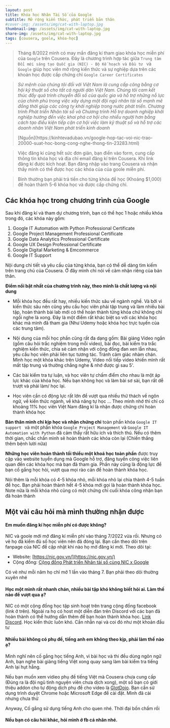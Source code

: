 ```yaml
---
layout: post
title: Khóa học Nhân Tài Số của Google
subtitle: Mở rộng kiến thức, phát triển bản thân
#cover-img: /assets/img/cat-with-laptop.jpg
thumbnail-img: /assets/img/cat-with-laptop.jpg
share-img: /assets/img/cat-with-laptop.jpg
tags: [cousera, goole, khóa-học]
---
```


> Tháng 8/2022 mình có may mắn đăng kí tham giao khóa học miễn phí của `Google` trên Cousera. Đây là chương trình hợp tác giữa `Trung tâm Đổi mới sáng tạo Quốc gia (NIC) - Bộ Kế hoạch và Đầu tư ` và `Google` giúp học viên mở rộng kiến thức và sự nghiệp dựa trên các khoán học được cấp chứng chỉ `Google Career Certificates`

> <p><em>Sứ mệnh của chúng tôi đối với Việt Nam là cung cấp công bằng cơ hội kỹ thuật số cho tất cả người dân Việt Nam. Chúng tôi cam kết thúc đẩy quá trình chuyển đổi số của quốc gia và hỗ trợ những nỗ lực của chính phủ trong việc xây dựng một đội ngũ nhân tài số mạnh mẽ đồng thời giúp các công ty khởi nghiệp trong nước phát triển. Chương trình Phát triển Nhân tài số và Chương trình Hỗ trợ doanh nghiệp khởi nghiệp hướng đến việc khai phá cơ hội cho nhiều người hơn bằng cách tạo điều kiện tiếp cận cơ hội việc làm kỹ thuật số và hỗ trợ các doanh nhân Việt Nam phát triển kinh doanh</em></p> [Nguồn](https://kinhtevadubao.vn/google-hop-tac-voi-nic-trao-20000-suat-hoc-bong-cong-nghe-thong-tin-23283.html)


> Việc đăng kí cũng hết sức đơn giản, bạn điền vào form, cung cấp thông tin khóa học và địa chỉ email đăng kí trên Cousera. Khi link đăng kí được kích hoạt. Bạn đăng nhập vào trang Cousera và nhận thấy mình có thể được học các khóa của của goole miễn phí. 

> Bình thường bạn phải trả tiền cho từng khóa để học (Khoảng $1,000) để hoàn thành 5-6 khóa học và được cấp chứng chỉ.

## Các khóa học trong chương trình của Google

Sau khi đăng kí và tham dự chương trình, bạn có thể học 1 hoặc nhiều khóa trong đó, các khóa này gồm: 
1. Google IT Automation with Python Professional Certificate
2. Google Project Management Professional Certificate
3. Google Data Analytics Professional Certificate
4. Google UX Design Professional Certificate
5. Google Digital Marketing & Emcommerce
6. Google IT Support

Nội dung chi tiết và yêu cầu của từng khóa, bạn có thể dễ dàng tìm kiếm trên trang chủ của Cousera. Ở đây mình chỉ nói về cảm nhận riêng của bản thân.

**Điểm nổi bật nhất của chương trình này, theo mình là chất lượng và nội dung**

- Mỗi khóa học đều rất hay, nhiều kiến thức sâu về ngành nghề. Và bởi vì kiến thức sâu nên cũng yêu cầu học viên phải tập trung và làm nhiều bài tập, hoàn thành bài lab mới có thể hoàn thành từng khóa chứ không chỉ ngồi nghe là xong. Đây là một điểm rất khác biệt so với các khóa học khác mà mình đã tham gia (Như Udemy hoặc khóa học trực tuyến của các trung tâm).

- Nội dung của mỗi học phần cũng rất đa dạng gồm: Bài giảng Video ngắn (gồm câu hỏi trắc nghiệm trong mỗi video), bài đọc, bài kiểm tra trắc nghiệm kiến thức, chia sẻ cảm nhận với cộng đồng đan xen lẫn nhau, yêu cầu học viên phải liên tục tương tác. Tránh cảm giác nhàm chán. Mình học một khóa khác trên Udemy, Video nối tiếp video khiến mình rất mất tập trung và thường chẳng nghe & nhớ được gì sau 5'. 

- Các bài kiểm tra tự luận, và học viên tự chấm điểm cho nhau là một áp lực khác của khóa học. Nếu bạn không học và làm bài sơ sài, bạn rất dễ trượt và phải làm/ học lại.

- Học viên cần có động lực rất lớn để vượt qua nhiều thử thách về ngôn ngữ, về kiến thức ngành, về khả năng tự học ... Theo mình nhớ thì chỉ có khoảng 11% học viên Việt Nam đăng kí là nhận được chứng chỉ hoàn thành khóa học

**Bản thân mình chỉ kịp học và nhận chứng chỉ** toàn phần khóa `Google IT support ` và một phần khóa `Google Project Management` và `Google IT Automation with Python` đã cảm thấy rất hữu ích và thích thú. Nếu có thêm thời gian, chắc chắn mình sẽ hoàn thành các khóa còn lại (Chiến thắng thêm bệnh lười nữa)

**Những học viên hoàn thành tối thiểu một khoá học toàn phần** được truy cập vào website tuyển dụng mà Google hỗ trợ, đăng tuyển công việc liên quan đến các khóa học mà bạn đã tham gia. Phần này cũng là động lực để bạn cố gắng học hỏi, vượt qua mọi rào cản để hoàn thành khóa học. 

Nói thêm là mỗi khóa có 4-5 khóa nhỏ, mỗi khóa nhỏ lại chia thành 4-5 tuần để học. Bạn phải hoàn thành hết 4-5 khóa mới gọi là hoàn thành khóa học. Note nữa là mỗi khóa nhỏ cũng có một chứng chỉ cuối khóa công nhận bạn đã hoàn thành

## Một vài câu hỏi mà mình thường nhận được
#### Em muốn đăng kí học miễn phí có được không?
NIC và goole mới mở đăng kí miễn phí vào tháng 7/2022 vừa rồi. Nhưng có vẻ họ đã kiếm đủ số học viên nên đã đóng lại. Bạn cần theo dõi trên fanpage của NIC để cập nhật khi nào họ mở đăng kí mới. Theo dõi tại:

- Website: [https://nic.gov.vn/](https://nic.gov.vn/)
- Cộng đồng: [Cộng đồng Phát triển Nhân tài số cùng NIC x Google](https://www.facebook.com/groups/congdongnhantaiso) 

Có vẻ như mỗi năm họ chỉ mở 1 lần vào tháng 7. Bạn phải theo dõi thường xuyên nhé

#### Học một mình rất nhanh chán, nhiều bài tập khó không biết hỏi ai. Làm thế nào để vượt qua ạ? 

NIC có một cộng đồng học tập sinh hoạt trên trang cộng đồng facebook (link ở trên). Ngoài ra họ có host một diễn đàn trên Discord với các bạn đã hoàn thành có thể hướng dẫn thêm để bạn hoàn thành khóa học. [Link Discord](https://discord.gg/Rj74U9m6bt). Học kiến thức luôn khó. Cần nhẫn nại và coi đó như một khoản đầu tư 

#### Nhiều bài không có phụ đề, tiếng anh em không theo kịp, phải làm thế nào ạ?

Mình nghĩ nên cố gắng học tiếng Anh, vì bài học và thi đều dùng ngôn ngữ Anh, bạn nghe bài giảng tiếng Việt xong quay sang làm bài kiểm tra tiếng Anh lại hụt hẫng. 

Nếu bạn muốn xem vidieo phụ đề tiếng Việt mà Cousera chưa cung cấp (Đúng ra là đội ngũ tình nguyện viên chưa dịch xong), một số bạn có giới thiệu addon cho tự động dịch phụ đề cho video là [GlotDojo](https://chrome.google.com/webstore/detail/glotdojo-learn-languages/dbnjpielondlkmdjbembloegkaabfakc). Bạn cần sử dụng trình duyệt Chrome hoặc Microsoft Edge để cài đặt. Mình đã cài nhưng chưa thử

Anyway, Cố gắng sử dụng tiếng Anh cho quen nhé. Thời đại bốn chấm rồi

#### Nếu bạn có câu hỏi khác, hỏi mình ở fb cá nhân nhé. 
